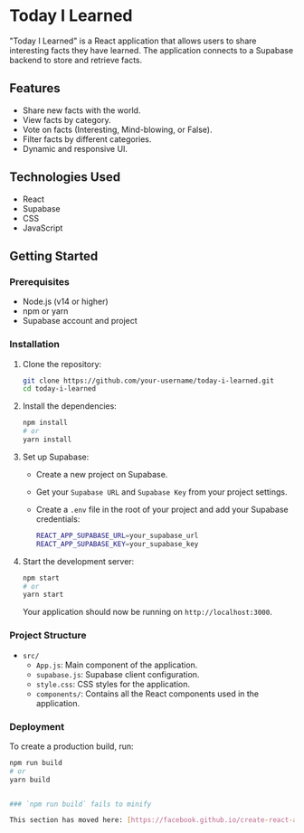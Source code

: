 # Today I Learned

"Today I Learned" is a React application that allows users to share interesting facts they have learned. The application connects to a Supabase backend to store and retrieve facts.

## Features

- Share new facts with the world.
- View facts by category.
- Vote on facts (Interesting, Mind-blowing, or False).
- Filter facts by different categories.
- Dynamic and responsive UI.

## Technologies Used

- React
- Supabase
- CSS
- JavaScript

## Getting Started

### Prerequisites

- Node.js (v14 or higher)
- npm or yarn
- Supabase account and project

### Installation

1. Clone the repository:

    ```sh
    git clone https://github.com/your-username/today-i-learned.git
    cd today-i-learned
    ```

2. Install the dependencies:

    ```sh
    npm install
    # or
    yarn install
    ```

3. Set up Supabase:

    - Create a new project on Supabase.
    - Get your `Supabase URL` and `Supabase Key` from your project settings.
    - Create a `.env` file in the root of your project and add your Supabase credentials:

      ```sh
      REACT_APP_SUPABASE_URL=your_supabase_url
      REACT_APP_SUPABASE_KEY=your_supabase_key
      ```

4. Start the development server:

    ```sh
    npm start
    # or
    yarn start
    ```

    Your application should now be running on `http://localhost:3000`.

### Project Structure

- `src/`
  - `App.js`: Main component of the application.
  - `supabase.js`: Supabase client configuration.
  - `style.css`: CSS styles for the application.
  - `components/`: Contains all the React components used in the application.

### Deployment

To create a production build, run:

```sh
npm run build
# or
yarn build


### `npm run build` fails to minify

This section has moved here: [https://facebook.github.io/create-react-app/docs/troubleshooting#npm-run-build-fails-to-minify](https://facebook.github.io/create-react-app/docs/troubleshooting#npm-run-build-fails-to-minify)
